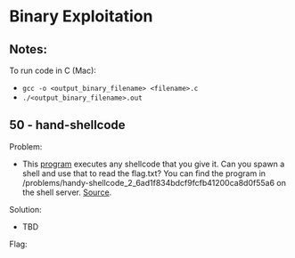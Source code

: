 # Binary Exploitation

## Notes:
To run code in C (Mac):
- ```gcc -o <output_binary_filename> <filename>.c```
- ```./<output_binary_filename>.out```

## 50 -  hand-shellcode
Problem:
- This [program](https://github.com/sabinach/ctf/blob/master/2019_picoctf/binary_exploitation/vuln) executes any shellcode that you give it. Can you spawn a shell and use that to read the flag.txt? You can find the program in /problems/handy-shellcode_2_6ad1f834bdcf9fcfb41200ca8d0f55a6 on the shell server. [Source](https://github.com/sabinach/ctf/blob/master/2019_picoctf/binary_exploitation/vuln.c).

Solution:
- TBD

Flag:
```

```

